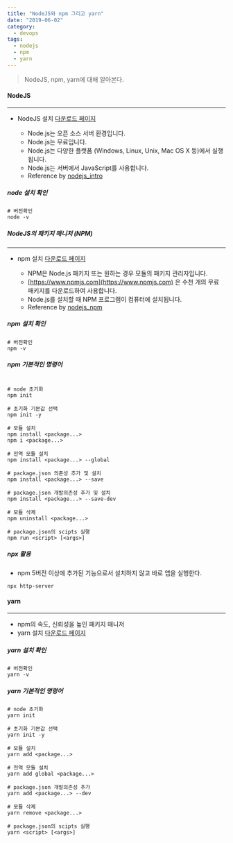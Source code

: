 ```yaml
---
title: "NodeJS와 npm 그리고 yarn"
date: "2019-06-02"
category:
  - devops
tags:
  - nodejs
  - npm
  - yarn
---
```


> NodeJS, npm, yarn에 대해 알아본다.

#### NodeJS

---

* NodeJS 설치 [다운로드 페이지](https://nodejs.org/en/download/)

  * Node.js는 오픈 소스 서버 환경입니다.
  * Node.js는 무료입니다.
  * Node.js는 다양한 플랫폼 (Windows, Linux, Unix, Mac OS X 등)에서 실행됩니다.
  * Node.js는 서버에서 JavaScript를 사용합니다.
  * Reference by [nodejs_intro](https://www.w3schools.com/nodejs/nodejs_intro.asp)

##### node 설치 확인

```shell noLineNumbers
# 버전확인
node -v
```

##### NodeJS의 패키지 매니저 (NPM)

---

* npm 설치 [다운로드 페이지](https://www.npmjs.com/get-npm)

  * NPM은 Node.js 패키지 또는 원하는 경우 모듈의 패키지 관리자입니다.
  * [https://www.npmjs.com](https://www.npmjs.com) 은 수천 개의 무료 패키지를 다운로드하여 사용합니다.
  * Node.js를 설치할 때 NPM 프로그램이 컴퓨터에 설치됩니다.
  * Reference by [nodejs_npm](https://www.w3schools.com/nodejs/nodejs_npm.asp)

##### npm 설치 확인

```shell noLineNumbers
# 버전확인
npm -v
```

##### npm 기본적인 명령어

```shell noLineNumbers

# node 초기화
npm init

# 초기화 기본값 선택
npm init -y

# 모듈 설치
npm install <package...>
npm i <package...>

# 전역 모듈 설치
npm install <package...> --global

# package.json 의존성 추가 및 설치
npm install <package...> --save

# package.json 개발의존성 추가 및 설치
npm install <package...> --save-dev

# 모듈 삭제
npm uninstall <package...>

# package.json의 scipts 실행
npm run <script> [<args>]
```

##### npx 활용

* npm 5버전 이상에 추가된 기능으로서 설치하지 않고 바로 앱을 실행한다.

```shell noLineNumbers
npx http-server
```

#### yarn

---

* npm의 속도, 신뢰성을 높인 패키지 매니저
* yarn 설치 [다운로드 페이지](https://yarnpkg.com/en/docs/install)

##### yarn 설치 확인

```shell noLineNumbers
# 버전확인
yarn -v
```

##### yarn 기본적인 명령어

```shell noLineNumbers
# node 초기화
yarn init

# 초기화 기본값 선택
yarn init -y

# 모듈 설치
yarn add <package...>

# 전역 모듈 설치
yarn add global <package...>

# package.json 개발의존성 추가
yarn add <package...> --dev

# 모듈 삭제
yarn remove <package...>

# package.json의 scipts 실행
yarn <script> [<args>]
```
